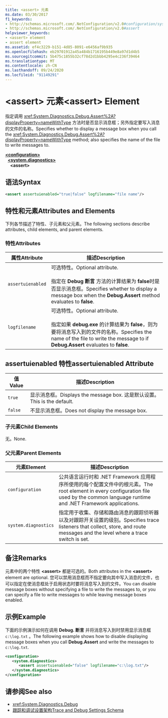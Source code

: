 ```yaml
---
title: <assert> 元素
ms.date: 03/30/2017
f1_keywords:
- http://schemas.microsoft.com/.NetConfiguration/v2.0#configuration/system.diagnostics/assert
- http://schemas.microsoft.com/.NetConfiguration/v2.0#assert
helpviewer_keywords:
- <assert> element
- assert element
ms.assetid: ef4c3229-b151-4d85-8091-e6456af9b935
ms.openlocfilehash: eb29701912a45a484b1716195b449e8a97d1d4b5
ms.sourcegitcommit: 5b475c1855b32cf78d2d1bbb4295e4c236f39464
ms.translationtype: MT
ms.contentlocale: zh-CN
ms.lasthandoff: 09/24/2020
ms.locfileid: "91149291"
---
```

# <a name="assert-element"></a><span data-ttu-id="c0085-102">\<assert> 元素</span><span class="sxs-lookup"><span data-stu-id="c0085-102">\<assert> Element</span></span>

<span data-ttu-id="c0085-103">指定调用 <xref:System.Diagnostics.Debug.Assert%2A?displayProperty=nameWithType> 方法时是否显示消息框；另外指定要写入消息的文件的名称。</span><span class="sxs-lookup"><span data-stu-id="c0085-103">Specifies whether to display a message box when you call the <xref:System.Diagnostics.Debug.Assert%2A?displayProperty=nameWithType> method; also specifies the name of the file to write messages to.</span></span>  

[**\<configuration>**](../configuration-element.md)\
&nbsp;&nbsp;[**\<system.diagnostics>**](system-diagnostics-element.md)\
&nbsp;&nbsp;&nbsp;&nbsp;**\<assert>**

## <a name="syntax"></a><span data-ttu-id="c0085-104">语法</span><span class="sxs-lookup"><span data-stu-id="c0085-104">Syntax</span></span>  
  
```xml  
<assert assertuienabled="true|false" logfilename="file name"/>  
```  
  
## <a name="attributes-and-elements"></a><span data-ttu-id="c0085-105">特性和元素</span><span class="sxs-lookup"><span data-stu-id="c0085-105">Attributes and Elements</span></span>  

 <span data-ttu-id="c0085-106">下列各节描述了特性、子元素和父元素。</span><span class="sxs-lookup"><span data-stu-id="c0085-106">The following sections describe attributes, child elements, and parent elements.</span></span>  
  
### <a name="attributes"></a><span data-ttu-id="c0085-107">特性</span><span class="sxs-lookup"><span data-stu-id="c0085-107">Attributes</span></span>  
  
|<span data-ttu-id="c0085-108">属性</span><span class="sxs-lookup"><span data-stu-id="c0085-108">Attribute</span></span>|<span data-ttu-id="c0085-109">描述</span><span class="sxs-lookup"><span data-stu-id="c0085-109">Description</span></span>|  
|---------------|-----------------|  
|`assertuienabled`|<span data-ttu-id="c0085-110">可选特性。</span><span class="sxs-lookup"><span data-stu-id="c0085-110">Optional attribute.</span></span><br /><br /> <span data-ttu-id="c0085-111">指定在 **Debug 断言** 方法的计算结果为 **false**时是否显示消息框。</span><span class="sxs-lookup"><span data-stu-id="c0085-111">Specifies whether to display a message box when the **Debug.Assert** method evaluates to **false**.</span></span>|  
|`logfilename`|<span data-ttu-id="c0085-112">可选特性。</span><span class="sxs-lookup"><span data-stu-id="c0085-112">Optional attribute.</span></span><br /><br /> <span data-ttu-id="c0085-113">指定如果 **debug.exe** 的计算结果为 **false**，则为要将消息写入到的文件的名称。</span><span class="sxs-lookup"><span data-stu-id="c0085-113">Specifies the name of the file to write the message to if **Debug.Assert** evaluates to **false**.</span></span>|  
  
## <a name="assertuienabled-attribute"></a><span data-ttu-id="c0085-114">assertuienabled 特性</span><span class="sxs-lookup"><span data-stu-id="c0085-114">assertuienabled Attribute</span></span>  
  
|<span data-ttu-id="c0085-115">值</span><span class="sxs-lookup"><span data-stu-id="c0085-115">Value</span></span>|<span data-ttu-id="c0085-116">描述</span><span class="sxs-lookup"><span data-stu-id="c0085-116">Description</span></span>|  
|-----------|-----------------|  
|`true`|<span data-ttu-id="c0085-117">显示消息框。</span><span class="sxs-lookup"><span data-stu-id="c0085-117">Displays the message box.</span></span> <span data-ttu-id="c0085-118">这是默认设置。</span><span class="sxs-lookup"><span data-stu-id="c0085-118">This is the default.</span></span>|  
|`false`|<span data-ttu-id="c0085-119">不显示消息框。</span><span class="sxs-lookup"><span data-stu-id="c0085-119">Does not display the message box.</span></span>|  
  
### <a name="child-elements"></a><span data-ttu-id="c0085-120">子元素</span><span class="sxs-lookup"><span data-stu-id="c0085-120">Child Elements</span></span>  

 <span data-ttu-id="c0085-121">无。</span><span class="sxs-lookup"><span data-stu-id="c0085-121">None.</span></span>  
  
### <a name="parent-elements"></a><span data-ttu-id="c0085-122">父元素</span><span class="sxs-lookup"><span data-stu-id="c0085-122">Parent Elements</span></span>  
  
|<span data-ttu-id="c0085-123">元素</span><span class="sxs-lookup"><span data-stu-id="c0085-123">Element</span></span>|<span data-ttu-id="c0085-124">描述</span><span class="sxs-lookup"><span data-stu-id="c0085-124">Description</span></span>|  
|-------------|-----------------|  
|`configuration`|<span data-ttu-id="c0085-125">公共语言运行时和 .NET Framework 应用程序所使用的每个配置文件中的根元素。</span><span class="sxs-lookup"><span data-stu-id="c0085-125">The root element in every configuration file used by the common language runtime and .NET Framework applications.</span></span>|  
|`system.diagnostics`|<span data-ttu-id="c0085-126">指定用于收集、存储和路由消息的跟踪侦听器以及对跟踪开关设置的级别。</span><span class="sxs-lookup"><span data-stu-id="c0085-126">Specifies trace listeners that collect, store, and route messages and the level where a trace switch is set.</span></span>|  
  
## <a name="remarks"></a><span data-ttu-id="c0085-127">备注</span><span class="sxs-lookup"><span data-stu-id="c0085-127">Remarks</span></span>  

 <span data-ttu-id="c0085-128">元素中的两个特性 **\<assert>** 都是可选的。</span><span class="sxs-lookup"><span data-stu-id="c0085-128">Both attributes in the **\<assert>** element are optional.</span></span> <span data-ttu-id="c0085-129">您可以禁用消息框而不指定要向其中写入消息的文件，也可以指定在使消息框处于启用状态时要将消息写入到的文件。</span><span class="sxs-lookup"><span data-stu-id="c0085-129">You can disable message boxes without specifying a file to write the messages to, or you can specify a file to write messages to while leaving message boxes enabled.</span></span>  
  
## <a name="example"></a><span data-ttu-id="c0085-130">示例</span><span class="sxs-lookup"><span data-stu-id="c0085-130">Example</span></span>  

 <span data-ttu-id="c0085-131">下面的示例演示如何在调用 **Debug. 断言** 并将消息写入到时禁用显示消息框 `c:\log.txt` 。</span><span class="sxs-lookup"><span data-stu-id="c0085-131">The following example shows how to disable displaying message boxes when you call **Debug.Assert** and write the messages to `c:\log.txt`.</span></span>  
  
```xml  
<configuration>  
   <system.diagnostics>  
      <assert assertuienabled="false" logfilename="c:\log.txt"/>  
   </system.diagnostics>  
</configuration>  
```  
  
## <a name="see-also"></a><span data-ttu-id="c0085-132">请参阅</span><span class="sxs-lookup"><span data-stu-id="c0085-132">See also</span></span>

- <xref:System.Diagnostics.Debug>
- [<span data-ttu-id="c0085-133">跟踪和调试设置架构</span><span class="sxs-lookup"><span data-stu-id="c0085-133">Trace and Debug Settings Schema</span></span>](index.md)
